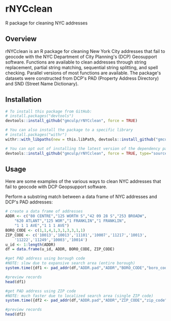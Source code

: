 # rNYCclean
R package for cleaning NYC addresses

## Overview

rNYCclean is an R package for cleaning New York City addresses that fail to geocode with the NYC Department of City Planning's (DCP) Geosupport software. Functions are available to clean addresses through string replacement, partial string matching, sequential string splitting, and spell checking.  Parallel versions of most functions are available.  The package's datasets were constructed from DCP's PAD (Property Address Directory) and SND (Street Name Dictionary).

## Installation

``` r
# To install this package from GitHub:
# install.packages("devtools")
devtools::install_github("gmculp/rNYCclean", force = TRUE)

# You can also install the package to a specific library
# install.packages("withr")
withr::with_libpaths(new = this.libPath, devtools::install_github("gmculp/rNYCclean", force = TRUE))

# You can opt out of installing the latest version of the dependency packages (i.e., data.table, stringi, stringr)  
devtools::install_github("gmculp/rNYCclean", force = TRUE, type="source", dependencies=FALSE)
```

## Usage

Here are some examples of the various ways to clean NYC addresses that fail to geocode with DCP Geopsupport software.

Perform a substring match between a data frame of NYC addresses and DCP's PAD addresses: 
``` r
# create a data frame of addresses
ADDR <- c("80 CENTRE","125 WORTH S","42 09 28 S","253 BROADW",
    "620 ATLANT","125 WOR","1 FRANKLIN","1 FRANKLIN",
    "1 1 1 AVE","1 1 1 AVE")
BORO_CODE <- c(1,1,4,1,3,1,3,3,1,1)
ZIP_CODE <- c('10013','10013','11101','10007','11217','10013',
    '11222','11249','10003','10014')
u_id <- 1:length(ADDR)
df = data.frame(u_id, ADDR, BORO_CODE, ZIP_CODE)

#get PAD address using borough code
#NOTE: slow due to expansive search area (entire borough)
system.time({df1 <- pad_addr(df,"ADDR.pad","ADDR","BORO_CODE","boro_code")})

#preview records
head(df1)

#get PAD address using ZIP code
#NOTE: much faster due to localized search area (single ZIP code)
system.time({df2 <- pad_addr(df,"ADDR.pad","ADDR","ZIP_CODE","zip_code")})

#preview records
head(df2)
```

